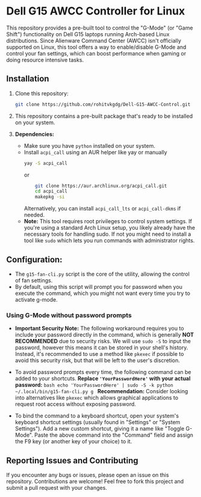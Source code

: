 # Dell G15 AWCC Controller for Linux

This repository provides a pre-built tool to control the "G-Mode" (or "Game Shift") functionality on Dell G15 laptops running Arch-based Linux distributions. Since Alienware Command Center (AWCC) isn't officially supported on Linux, this tool offers a way to enable/disable G-Mode and control your fan settings, which can boost performance when gaming or doing resource intensive tasks.

## Installation

1.  Clone this repository:
    ```bash
    git clone https://github.com/rohitvkgdg/Dell-G15-AWCC-Control.git
    ```

2.  This repository contains a pre-built package that's ready to be installed on your system.
    
3. **Dependencies:**
    - Make sure you have `python` installed on your system.
    - Install `acpi_call` using an AUR helper like yay or manually
        ```bash
        yay -S acpi_call 
        ```
       or
        ```bash
            git clone https://aur.archlinux.org/acpi_call.git
            cd acpi_call
            makepkg -si
        ```
        Alternatively, you can install `acpi_call_lts` or `acpi_call-dkms` if needed.
    - **Note:** This tool requires root privileges to control system settings. If you're using a standard Arch Linux setup, you likely already have the necessary tools for handling sudo. If not you might need to install a tool like `sudo` which lets you run commands with administrator rights.

## Configuration: 

-   The `g15-fan-cli.py` script is the core of the utility, allowing the control of fan settings.
-   By default, using this script will prompt you for password when you execute the command, which you might not want every time you try to activate g-mode.

###  Using G-Mode without password prompts

 - **Important Security Note:** The following workaround requires you to include your password directly in the command, which is generally **NOT RECOMMENDED** due to security risks. We will use `sudo -S` to input the password, however this means it can be stored in your shell's history. Instead, it's recommended to use a method like `pkexec` if possible to avoid this security risk, but that will be left to the user's discretion.

 - To avoid password prompts every time, the following command can be added to your shortcuts. **Replace `'YourPasswordHere'` with your actual password:**
          ```bash
          echo 'YourPasswordHere' | sudo -S -k python ~/.local/bin/g15-fan-cli.py g
          ```
         **Recommendation:**  Consider looking into alternatives like `pkexec` which allows graphical applications to request root access without exposing password.
         
 - To bind the command to a keyboard shortcut, open your system's keyboard shortcut settings (usually found in "Settings" or "System Settings"). Add a new custom shortcut, giving it a name like "Toggle G-Mode". Paste the above command into the "Command" field and assign the F9 key (or another key of your choice) to it.


## Reporting Issues and Contributing
If you encounter any bugs or issues, please open an issue on this repository. Contributions are welcome! Feel free to fork this project and submit a pull request with your changes.
